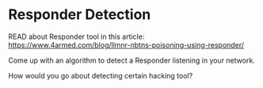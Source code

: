 # Responder Detection
READ about Responder tool in this article:
https://www.4armed.com/blog/llmnr-nbtns-poisoning-using-responder/

Come up with an algorithm to detect a Responder listening in your network.

How would you go about detecting certain hacking tool?

